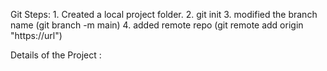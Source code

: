 Git Steps:
    1. Created a local project folder.
    2. git init
    3. modified the branch name (git branch -m main)
    4. added remote repo (git remote add origin "https://url")


Details of the Project : 